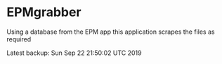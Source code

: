 # EPMgrabber
Using a database from the EPM app this application scrapes the files as required


Latest backup: Sun Sep 22 21:50:02 UTC 2019
